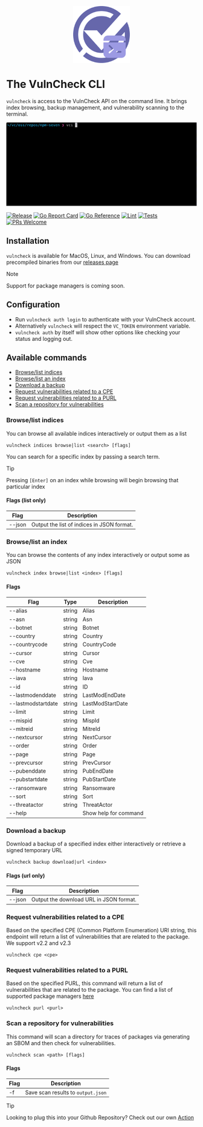 <p align="center">
    <img src="/logo-cli.png" align="center" alt="VulnCheck Logo" width="150" />
</p>

# The VulnCheck CLI
`vulncheck` is access to the VulnCheck API on the command line. It brings index browsing, backup management, and vulnerability scanning to the terminal.

<p align="center">
    <img src="/vulncheck-scan.gif" />
</p>

[![Release](https://img.shields.io/github/v/release/vulncheck-oss/cli)](https://github.com/vulncheck-oss/cli/releases)
[![Go Report Card](https://goreportcard.com/badge/github.com/vulncheck-oss/cli)](https://goreportcard.com/report/github.com/vulncheck-oss/cli)
[![Go Reference](https://pkg.go.dev/badge/github.com/vulncheck-oss/cli.svg)](https://pkg.go.dev/github.com/vulncheck-oss/cli)
[![Lint](https://github.com/vulncheck-oss/cli/actions/workflows/lint.yml/badge.svg)](https://github.com/vulncheck-oss/cli/actions/workflows/lint.yml)
[![Tests](https://github.com/vulncheck-oss/cli/actions/workflows/test.yml/badge.svg)](https://github.com/vulncheck-oss/cli/actions/workflows/test.yml)
[![PRs Welcome](https://img.shields.io/badge/PRs-welcome-brightgreen.svg)](https://github.com/vulncheck-oss/cli/pulls)

## Installation 

`vulncheck` is available for MacOS, Linux, and Windows. You can download precompiled binaries from our [releases page](https://github.com/vulncheck-oss/cli/releases/latest)

> [!NOTE]
> Support for package managers is coming soon.


## Configuration
* Run `vulncheck auth login` to authenticate with your VulnCheck account.
* Alternatively `vulncheck` will respect the `VC_TOKEN` environment variable.
* `vulncheck auth` by itself will show other options like checking your status and logging out.


## Available commands

- [Browse/list indices](#browselist-indices)
- [Browse/list an index](#browselist-an-index)
- [Download a backup](#download-a-backup)
- [Request vulnerabilities related to a CPE](#request-vulnerabilities-related-to-a-cpe)
- [Request vulnerabilities related to a PURL](#request-vulnerabilities-related-to-a-purl)
- [Scan a repository for vulnerabilities](#scan-a-repository-for-vulnerabilities)


### Browse/list indices
You can browse all available indices interactively or output them as a list

```
vulncheck indices browse|list <search> [flags]
```

You can search for a specific index by passing a search term.

> [!TIP]
> Pressing `[Enter]` on an index while browsing will begin browsing that particular index

#### Flags (list only)

| Flag   | Description                                |
|--------|--------------------------------------------|
| --json | Output the list of indices in JSON format. |



### Browse/list an index

You can browse the contents of any index interactively or output some as JSON

```
vulncheck index browse|list <index> [flags]
```

#### Flags
 
| Flag               | Type   | Description           |
|--------------------|--------|-----------------------|
| --alias            | string | Alias                 |
| --asn              | string | Asn                   |
| --botnet           | string | Botnet                |
| --country          | string | Country               |
| --countrycode      | string | CountryCode           |
| --cursor           | string | Cursor                |
| --cve              | string | Cve                   |
| --hostname         | string | Hostname              |
| --iava             | string | Iava                  |
| --id               | string | ID                    |
| --lastmodenddate   | string | LastModEndDate        |
| --lastmodstartdate | string | LastModStartDate      |
| --limit            | string | Limit                 |
| --mispid           | string | MispId                |
| --mitreid          | string | MitreId               |
| --nextcursor       | string | NextCursor            |
| --order            | string | Order                 |
| --page             | string | Page                  |
| --prevcursor       | string | PrevCursor            |
| --pubenddate       | string | PubEndDate            |
| --pubstartdate     | string | PubStartDate          |
| --ransomware       | string | Ransomware            |
| --sort             | string | Sort                  |
| --threatactor      | string | ThreatActor           |
| --help             |        | Show help for command |



### Download a backup 

Download a backup of a specified index either interactively or retrieve a signed temporary URL

```
vulncheck backup download|url <index>
```

#### Flags (url only)

| Flag   | Description                             |
|--------|-----------------------------------------|
| --json | Output the download URL in JSON format. |




### Request vulnerabilities related to a CPE

Based on the specified CPE (Common Platform Enumeration) URI string, this endpoint will return a list of vulnerabilities that are related to the package. We support v2.2 and v2.3

```
vulncheck cpe <cpe>
```


### Request vulnerabilities related to a PURL

Based on the specified PURL, this command will return a list of vulnerabilities that are related to the package.
You can find a list of supported package managers [here](https://docs.vulncheck.com/products/exploit-and-vulnerability-intelligence/package-manager-support)

```
vulncheck purl <purl>
```


### Scan a repository for vulnerabilities
This command will scan a directory for traces of packages via generating an SBOM and then check for vulnerabilities.

```
vulncheck scan <path> [flags]

```

#### Flags
| Flag | Description                        |
|------|------------------------------------|
| -f   | Save scan results to `output.json` |


> [!TIP]
> Looking to plug this into your Github Repository? Check out our own [Action](https://github.com/vulncheck-oss/action)
